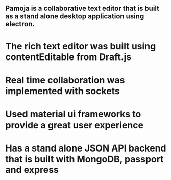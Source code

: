 ## Pamoja is a collaborative text editor that is built as a stand alone desktop application using electron.
# The rich text editor was built using contentEditable from Draft.js
# Real time collaboration was implemented with sockets
# Used material ui frameworks to provide a great user experience
# Has a stand alone JSON API backend that is built with MongoDB, passport and express
